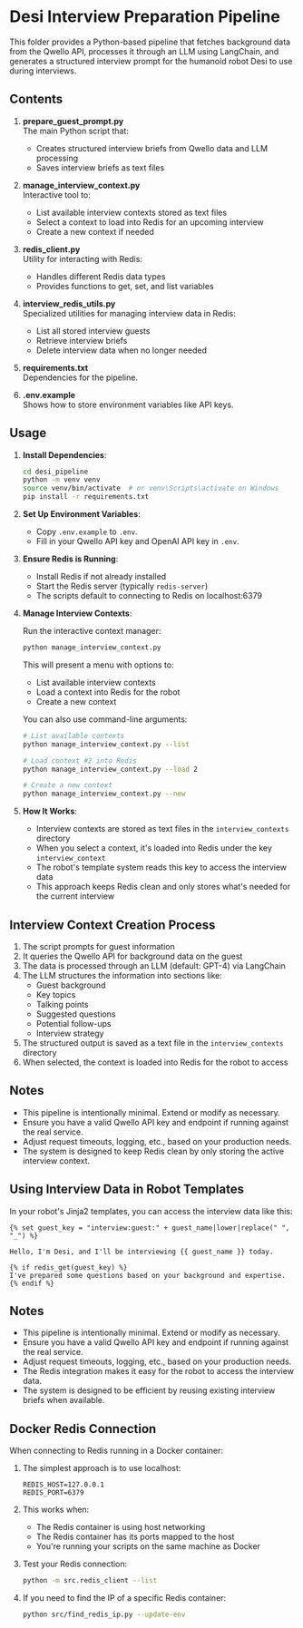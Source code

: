 # Desi Interview Preparation Pipeline

This folder provides a Python-based pipeline that fetches background data from the Qwello API, processes it through an LLM using LangChain, and generates a structured interview prompt for the humanoid robot Desi to use during interviews.

## Contents

1. **prepare_guest_prompt.py**  
   The main Python script that:
   - Creates structured interview briefs from Qwello data and LLM processing
   - Saves interview briefs as text files

2. **manage_interview_context.py**  
   Interactive tool to:
   - List available interview contexts stored as text files
   - Select a context to load into Redis for an upcoming interview
   - Create a new context if needed

3. **redis_client.py**  
   Utility for interacting with Redis:
   - Handles different Redis data types
   - Provides functions to get, set, and list variables

4. **interview_redis_utils.py**  
   Specialized utilities for managing interview data in Redis:
   - List all stored interview guests
   - Retrieve interview briefs
   - Delete interview data when no longer needed

5. **requirements.txt**  
   Dependencies for the pipeline.

6. **.env.example**  
   Shows how to store environment variables like API keys.

## Usage

1. **Install Dependencies**:
   ```bash
   cd desi_pipeline
   python -m venv venv
   source venv/bin/activate  # or venv\Scripts\activate on Windows
   pip install -r requirements.txt
   ```

2. **Set Up Environment Variables**:  
   - Copy `.env.example` to `.env`.  
   - Fill in your Qwello API key and OpenAI API key in `.env`.

3. **Ensure Redis is Running**:
   - Install Redis if not already installed
   - Start the Redis server (typically `redis-server`)
   - The scripts default to connecting to Redis on localhost:6379

4. **Manage Interview Contexts**:

   Run the interactive context manager:
   ```bash
   python manage_interview_context.py
   ```

   This will present a menu with options to:
   - List available interview contexts
   - Load a context into Redis for the robot
   - Create a new context

   You can also use command-line arguments:
   ```bash
   # List available contexts
   python manage_interview_context.py --list
   
   # Load context #2 into Redis
   python manage_interview_context.py --load 2
   
   # Create a new context
   python manage_interview_context.py --new
   ```

5. **How It Works**:
   - Interview contexts are stored as text files in the `interview_contexts` directory
   - When you select a context, it's loaded into Redis under the key `interview_context`
   - The robot's template system reads this key to access the interview data
   - This approach keeps Redis clean and only stores what's needed for the current interview

## Interview Context Creation Process

1. The script prompts for guest information
2. It queries the Qwello API for background data on the guest
3. The data is processed through an LLM (default: GPT-4) via LangChain
4. The LLM structures the information into sections like:
   - Guest background
   - Key topics
   - Talking points
   - Suggested questions
   - Potential follow-ups
   - Interview strategy
5. The structured output is saved as a text file in the `interview_contexts` directory
6. When selected, the context is loaded into Redis for the robot to access

## Notes

- This pipeline is intentionally minimal. Extend or modify as necessary.
- Ensure you have a valid Qwello API key and endpoint if running against the real service.
- Adjust request timeouts, logging, etc., based on your production needs.
- The system is designed to keep Redis clean by only storing the active interview context.

## Using Interview Data in Robot Templates

In your robot's Jinja2 templates, you can access the interview data like this:

```
{% set guest_key = "interview:guest:" + guest_name|lower|replace(" ", "_") %}

Hello, I'm Desi, and I'll be interviewing {{ guest_name }} today.

{% if redis_get(guest_key) %}
I've prepared some questions based on your background and expertise.
{% endif %}
```

## Notes

- This pipeline is intentionally minimal. Extend or modify as necessary.
- Ensure you have a valid Qwello API key and endpoint if running against the real service.
- Adjust request timeouts, logging, etc., based on your production needs.
- The Redis integration makes it easy for the robot to access the interview data.
- The system is designed to be efficient by reusing existing interview briefs when available.

## Docker Redis Connection

When connecting to Redis running in a Docker container:

1. The simplest approach is to use localhost:
   ```
   REDIS_HOST=127.0.0.1
   REDIS_PORT=6379
   ```

2. This works when:
   - The Redis container is using host networking
   - The Redis container has its ports mapped to the host
   - You're running your scripts on the same machine as Docker

3. Test your Redis connection:
   ```bash
   python -m src.redis_client --list
   ```

4. If you need to find the IP of a specific Redis container:
   ```bash
   python src/find_redis_ip.py --update-env
   ``` 
